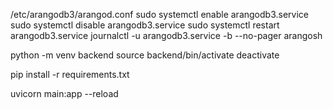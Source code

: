 /etc/arangodb3/arangod.conf 
sudo systemctl enable arangodb3.service
sudo systemctl disable arangodb3.service
sudo systemctl restart arangodb3.service
journalctl -u arangodb3.service -b --no-pager
arangosh

python -m venv backend
source backend/bin/activate
deactivate

pip install -r requirements.txt

uvicorn main:app --reload
